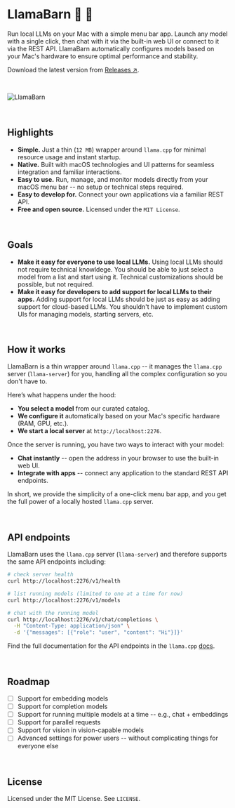 # LlamaBarn 🦙 🌾

Run local LLMs on your Mac with a simple menu bar app. Launch any model with a single click, then chat with it via the built-in web UI or connect to it via the REST API. LlamaBarn automatically configures models based on your Mac's hardware to ensure optimal performance and stability.

Download the latest version from [Releases ↗](https://github.com/ggml-org/LlamaBarn/releases).

<br>

![LlamaBarn](https://i.imgur.com/S2jzV6Y.png)

<br>

## Highlights

- **Simple.** Just a thin (`12 MB`) wrapper around `llama.cpp` for minimal resource usage and instant startup.
- **Native.** Built with macOS technologies and UI patterns for seamless integration and familiar interactions.
- **Easy to use.** Run, manage, and monitor models directly from your macOS menu bar -- no setup or technical steps required.
- **Easy to develop for.** Connect your own applications via a familiar REST API.
- **Free and open source.** Licensed under the `MIT License`.

<br>

## Goals

<!-- how things shd be -->

- **Make it easy for everyone to use local LLMs.** Using local LLMs should not require technical knowldege. You should be able to just select a model from a list and start using it. Technical customizations should be possible, but not required.
- **Make it easy for developers to add support for local LLMs to their apps.** Adding support for local LLMs should be just as easy as adding support for cloud-based LLMs. You shouldn't have to implement custom UIs for managing models, starting servers, etc.

<br>

## How it works

LlamaBarn is a thin wrapper around `llama.cpp` -- it manages the `llama.cpp` server (`llama-server`) for you, handling all the complex configuration so you don't have to.

Here’s what happens under the hood:

- **You select a model** from our curated catalog.
- **We configure it** automatically based on your Mac's specific hardware (RAM, GPU, etc.).
- **We start a local server** at `http://localhost:2276`.

Once the server is running, you have two ways to interact with your model:

- **Chat instantly** -- open the address in your browser to use the built-in web UI.
- **Integrate with apps** -- connect any application to the standard REST API endpoints.

In short, we provide the simplicity of a one-click menu bar app, and you get the full power of a locally hosted `llama.cpp` server.

<br>

## API endpoints

LlamaBarn uses the `llama.cpp` server (`llama-server`) and therefore supports the same API endpoints including:

```sh
# check server health
curl http://localhost:2276/v1/health
```

```sh
# list running models (limited to one at a time for now)
curl http://localhost:2276/v1/models
```

```sh
# chat with the running model
curl http://localhost:2276/v1/chat/completions \
  -H "Content-Type: application/json" \
  -d '{"messages": [{"role": "user", "content": "Hi"}]}'
```

Find the full documentation for the API endpoints in the `llama.cpp` [docs](https://github.com/ggml-org/llama.cpp/tree/master/tools/server#api-endpoints).

<br>

## Roadmap

- [ ] Support for embedding models
- [ ] Support for completion models
- [ ] Support for running multiple models at a time -- e.g., chat + embeddings
- [ ] Support for parallel requests
- [ ] Support for vision in vision-capable models
- [ ] Advanced settings for power users -- without complicating things for everyone else

<br>

## License

Licensed under the MIT License. See `LICENSE`.
